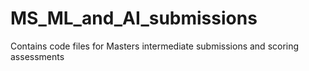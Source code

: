 # MS_ML_and_AI_submissions
Contains code files for Masters intermediate submissions and scoring assessments

